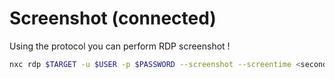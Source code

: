 # Screenshot (connected)

Using the protocol you can perform RDP screenshot !

```bash
nxc rdp $TARGET -u $USER -p $PASSWORD --screenshot --screentime <second>
```
